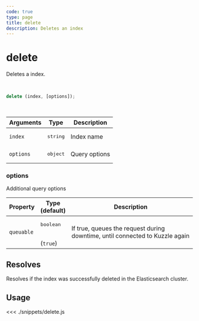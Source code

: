 ```yaml
---
code: true
type: page
title: delete
description: Deletes an index
---
```


# delete

Deletes a index.

<br/>

```javascript
delete (index, [options]);
```

<br/>

| Arguments | Type              | Description   |
| --------- | ----------------- | ------------- |
| `index`   | <pre>string</pre> | Index name    |
| `options` | <pre>object</pre> | Query options |

### options

Additional query options

| Property   | Type<br/>(default)              | Description                                                                  |
| ---------- | ------------------------------- | ---------------------------------------------------------------------------- |
| `queuable` | <pre>boolean</pre><br/>(`true`) | If true, queues the request during downtime, until connected to Kuzzle again |

## Resolves

Resolves if the index was successfully deleted in the Elasticsearch cluster.

## Usage

<<< ./snippets/delete.js
